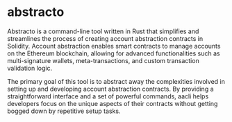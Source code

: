 # abstracto

Abstracto is a command-line tool written in Rust that simplifies and streamlines the process of creating account abstraction contracts in Solidity. Account abstraction enables smart contracts to manage accounts on the Ethereum blockchain, allowing for advanced functionalities such as multi-signature wallets, meta-transactions, and custom transaction validation logic.

The primary goal of this tool is to abstract away the complexities involved in setting up and developing account abstraction contracts. By providing a straightforward interface and a set of powerful commands, aacli helps developers focus on the unique aspects of their contracts without getting bogged down by repetitive setup tasks.
